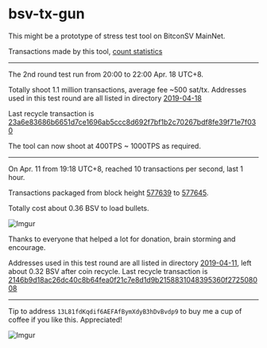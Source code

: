 # bsv-tx-gun

This might be a prototype of stress test tool on BitconSV MainNet.

Transactions made by this tool, [count statistics ](http://bit.ly/2Z1wduL)

----

The 2nd round test run from 20:00 to 22:00 Apr. 18 UTC+8.

Totally shoot 1.1 million transactions, average fee ~500 sat/tx. Addresses used in this test round are all listed in directory [2019-04-18](/2019-04-18)

Last recycle transaction is
[23a6e83686b6651d7ce1696ab5ccc8d692f7bf1b2c70267bdf8fe39f71e7f030](https://whatsonchain.com/tx/23a6e83686b6651d7ce1696ab5ccc8d692f7bf1b2c70267bdf8fe39f71e7f030)

The tool can now shoot at 400TPS ~ 1000TPS as required.

----

On Apr. 11 from 19:18 UTC+8, reached 10 transactions per second, last 1 hour.

Transactions packaged from block height [577639](https://whatsonchain.com/block-height/577639) to [577645](https://whatsonchain.com/block-height/577645).

Totally cost about 0.36 BSV to load bullets.

![Imgur](https://i.imgur.com/O7WX3w8.png)

Thanks to everyone that helped a lot for donation, brain storming and encourage.

Addresses used in this test round are all listed in directory [2019-04-11](/2019-04-11), left about 0.32 BSV after coin recycle. Last recycle transaction is
[2146b9d18ac26dc40c8b64fea0f21c7e8d1d9b2158831048395360f272508008](https://whatsonchain.com/tx/2146b9d18ac26dc40c8b64fea0f21c7e8d1d9b2158831048395360f272508008)

----

Tip to address `13L81fdKqdif6AEFAfBymXdyB3hDvBvdp9` to buy me a cup of coffee if you like this. Appreciated!

![Imgur](https://i.imgur.com/oowYIk6.png)

